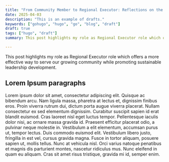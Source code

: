 ```yaml
---
title: "From Community Member to Regional Executor: Reflections on the Journey."
date: 2025-04-03
description: "This is an example of drafts."
keywords: ["gohugo", "hugo", "go", "blog", "draft"]
draft: true
tags: ["hugo", "draft"]
summary: This post highlights my role as Regional Executor role which offers a more effective way to serve our growing community while promoting sustainable leadership development.

---
```


This post highlights my role as Regional Executor role which offers a more effective way to serve our growing community while promoting sustainable leadership development.

## Lorem Ipsum paragraphs

Lorem ipsum dolor sit amet, consectetur adipiscing elit. Quisque ac bibendum arcu. Nam ligula massa, pharetra at lectus et, dignissim finibus eros. Proin viverra rutrum dui, dictum porta augue viverra placerat. Nullam consectetur ex sed elementum dignissim. Curabitur suscipit sapien id erat blandit euismod. Cras laoreet nisl eget luctus tempor. Pellentesque iaculis dolor nisi, ac ornare massa gravida id. Praesent efficitur placerat odio, a pulvinar neque molestie in. Vestibulum a elit elementum, accumsan purus ut, tempor lectus. Duis commodo euismod elit. Vestibulum libero justo, fringilla in est vel, cursus gravida magna. Fusce in tortor aliquam, posuere sapien ut, mollis tellus. Nunc at vehicula nisl. Orci varius natoque penatibus et magnis dis parturient montes, nascetur ridiculus mus. Nunc eleifend in quam eu aliquam. Cras sit amet risus tristique, gravida mi id, semper enim.
